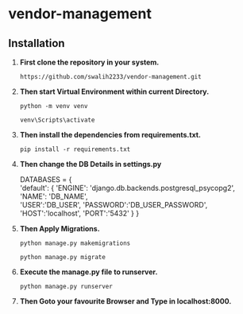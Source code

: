 # vendor-management

## Installation

1. **First clone the repository in your system.**

   `https://github.com/swalih2233/vendor-management.git`

2. **Then start Virtual Environment within current Directory.**

   `python -m venv venv`

   `venv\Scripts\activate`

3. **Then install the dependencies from requirements.txt.**

   `pip install -r requirements.txt`


4. **Then change the DB Details in settings.py**

   DATABASES = { \
      'default': {
         'ENGINE': 'django.db.backends.postgresql_psycopg2', \
         'NAME': 'DB_NAME', \
         'USER':'DB_USER',
         'PASSWORD':'DB_USER_PASSWORD',
         'HOST':'localhost',
         'PORT':'5432'
      }
   }
   
5. **Then Apply Migrations.**

   `python manage.py makemigrations`

   `python manage.py migrate`

6. **Execute the manage.py file to runserver.**

   `python manage.py runserver`

7. **Then Goto your favourite Browser and Type in localhost:8000.**